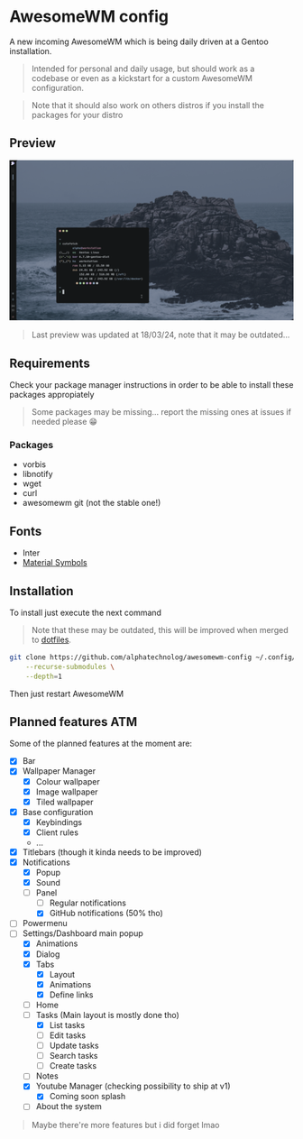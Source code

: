 # AwesomeWM config

A new incoming AwesomeWM which is being daily driven at a Gentoo installation.

> Intended for personal and daily usage, but should work as a codebase or even as a kickstart for a custom AwesomeWM configuration.

> Note that it should also work on others distros if you install the packages for your distro

## Preview

![preview](./.github/assets/preview.png)

> Last preview was updated at 18/03/24, note that it may be outdated...

## Requirements

Check your package manager instructions in order to be able to install these packages
appropiately

> Some packages may be missing... report the missing ones at issues if needed please :grin:

### Packages

- vorbis
- libnotify
- wget
- curl
- awesomewm git (not the stable one!)

## Fonts

- Inter
- [Material Symbols](https://github.com/google/material-design-icons/tree/master/variablefont)

## Installation

To install just execute the next command

> Note that these may be outdated, this will be improved when merged to [dotfiles](https://github.com/alphatechnolog/dotfiles).

```sh
git clone https://github.com/alphatechnolog/awesomewm-config ~/.config/awesome \
    --recurse-submodules \
    --depth=1
```

Then just restart AwesomeWM

## Planned features ATM

Some of the planned features at the moment are:

- [x] Bar
- [x] Wallpaper Manager
  - [x] Colour wallpaper
  - [x] Image wallpaper
  - [x] Tiled wallpaper
- [x] Base configuration
  - [x] Keybindings
  - [x] Client rules
  - ...
- [x] Titlebars (though it kinda needs to be improved)
- [x] Notifications
  - [x] Popup
  - [x] Sound
  - [ ] Panel
    - [ ] Regular notifications
    - [x] GitHub notifications (50% tho)
- [ ] Powermenu
- [ ] Settings/Dashboard main popup
  - [x] Animations
  - [x] Dialog
  - [x] Tabs
    - [x] Layout
    - [x] Animations
    - [x] Define links
  - [ ] Home
  - [ ] Tasks (Main layout is mostly done tho)
    - [x] List tasks
    - [ ] Edit tasks
    - [ ] Update tasks
    - [ ] Search tasks
    - [ ] Create tasks
  - [ ] Notes
  - [x] Youtube Manager (checking possibility to ship at v1)
    - [x] Coming soon splash
  - [ ] About the system

> Maybe there're more features but i did forget lmao
